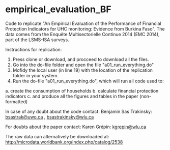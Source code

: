 # empirical_evaluation_BF
Code to replicate "An Empirical Evaluation of the Performance of Financial Protection Indicators for UHC monitoring: Evidence from Burkina Faso". The data comes from the Enquête Multisectorielle Continue 2014 (EMC 2014), part of the LSMS-ISA surveys.


Instructions for replication:
1. Press clone or download, and procceed to download all the files.
2. Go into the do-file folder and open the file "a01_run_everything.do"
3. Mofidy the local user (in line 19) with the location of the replication folder in your system.
4. Run the do-file "a01_run_everything.do", which will run all code used to:
  
  a. create the consumption of households
  b. calculate financial protection indicators
  c. and produce all the figures and tables in the paper (non-formatted)

In case of any doubt about the code contact:
Benjamin Sas Trakinsky: bsastrak@uwo.ca , bsastrakinsky@wlu.ca

For doubts about the paper contact:
Karen Grépin: kgrepin@wlu.ca

The raw data can alternatively be downloaded at:
http://microdata.worldbank.org/index.php/catalog/2538

